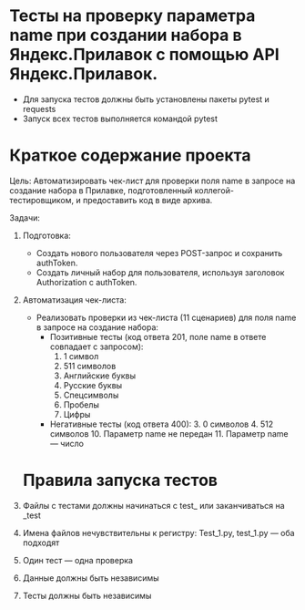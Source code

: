 ﻿# Тесты на проверку параметра name при создании набора в Яндекс.Прилавок с помощью API Яндекс.Прилавок.
- Для запуска тестов должны быть установлены пакеты pytest и requests
- Запуск всех тестов выполняется командой pytest

# Краткое содержание проекта 
Цель: Автоматизировать чек-лист для проверки поля name в запросе на создание набора в Прилавке, подготовленный коллегой-тестировщиком, и предоставить код в виде архива.

Задачи:
1. Подготовка:
   - Создать нового пользователя через POST-запрос и сохранить authToken.
   - Создать личный набор для пользователя, используя заголовок Authorization с authToken.

2. Автоматизация чек-листа:
   - Реализовать проверки из чек-листа (11 сценариев) для поля name в запросе на создание набора:
     - Позитивные тесты (код ответа 201, поле name в ответе совпадает с запросом):
       1. 1 символ
       2. 511 символов
       5. Английские буквы
       6. Русские буквы
       7. Спецсимволы
       8. Пробелы
       9. Цифры
     - Негативные тесты (код ответа 400):
       3. 0 символов
       4. 512 символов
       10. Параметр name не передан
       11. Параметр name — число
   
   # Правила запуска тестов
1. Файлы с тестами должны начинаться с test_ или заканчиваться на _test 
2. Имена файлов нечувствительны к регистру: Test_1.py, test_1.py — оба подходят
3. Один тест — одна проверка
4. Данные должны быть независимы
5. Тесты должны быть независимы